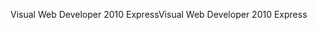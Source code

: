 <span data-ttu-id="1ff5b-101">Visual Web Developer 2010 Express</span><span class="sxs-lookup"><span data-stu-id="1ff5b-101">Visual Web Developer 2010 Express</span></span>